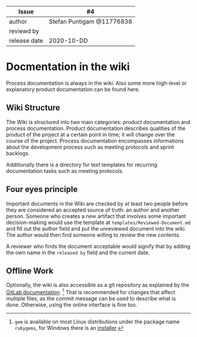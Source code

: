 | Issue | #4 |
| ----- | -- |
| author | Stefan Puntigam @11776838 |
| reviewd by | |
| release date | 2020-10-DD |

# Docmentation in the wiki

Process documentation is always in the wiki. Also some more high-level or explanatory product documentation can be found here.

## Wiki Structure

The Wiki is structured into two main categories: product documentation and process documentation. Product documentation describes qualities of the product of the project at a certain point in time; it will change over the course of the project. Process documentation encompasses informations about the development process such as meeting protocols and sprint backlogs.

Additionally there is a directory for text templates for recurring documentation tasks such as meeting protocols.


## Four eyes principle

Important documents in the Wiki are checked by at least two people before they are considered an accepted source of truth: an author and another person. Someone who creates a new artifact that involves some important decision-making would use the template at `templates/Reviewed-Document.md` and fill out the author field and put the unreviewed document into the wiki. The author would then find someone willing to review the new contents.

A reviewer who finds the document acceptable would signify that by adding the own name in the `released by` field and the current date.

## Offline Work
Optionally, the wiki is also accessible as a git repository as explained by the [GitLab documentation](https://reset.inso.tuwien.ac.at/repo/2020ws-ase-pr-group/20ws_ase-pr_inso_01/-/wikis/git_access). [^1] That is recommended for changes that affect multiple files, as the commit message can be used to describe what is done. Otherwise, using the online interface is fine too.

[^1]: `gem` is available on most Linux distributions under the package name `rubygems`, for Windows there is an [installer](https://rubyinstaller.org). 
